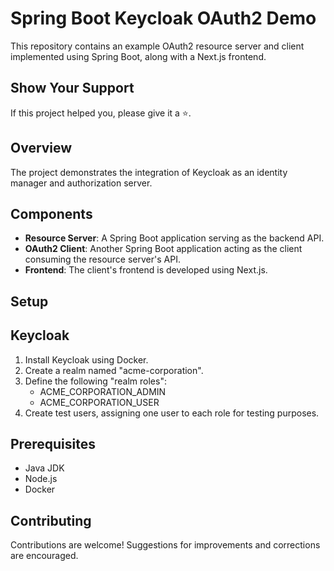 # Spring Boot Keycloak OAuth2 Demo

This repository contains an example OAuth2 resource server and client implemented using Spring Boot, along with a Next.js frontend.

## Show Your Support
If this project helped you, please give it a ⭐️.

## Overview

The project demonstrates the integration of Keycloak as an identity manager and authorization server.

## Components

- **Resource Server**: A Spring Boot application serving as the backend API.
- **OAuth2 Client**: Another Spring Boot application acting as the client consuming the resource server's API.
- **Frontend**: The client's frontend is developed using Next.js.

## Setup

## Keycloak

1. Install Keycloak using Docker.
2. Create a realm named "acme-corporation".
3. Define the following "realm roles":
   - ACME_CORPORATION_ADMIN
   - ACME_CORPORATION_USER
4. Create test users, assigning one user to each role for testing purposes.

## Prerequisites

- Java JDK
- Node.js
- Docker

## Contributing
Contributions are welcome! Suggestions for improvements and corrections are encouraged.
